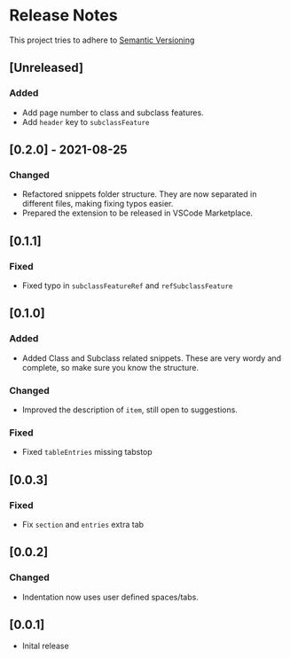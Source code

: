# Release Notes
This project tries to adhere to [Semantic Versioning](https://semver.org/)

## [Unreleased]
### Added
- Add page number to class and subclass features.
- Add `header` key to `subclassFeature`

## [0.2.0] - 2021-08-25
### Changed
- Refactored snippets folder structure. They are now separated in different files, making fixing typos easier.
- Prepared the extension to be released in VSCode Marketplace.

## [0.1.1]
### Fixed
- Fixed typo in `subclassFeatureRef` and `refSubclassFeature`

## [0.1.0]
### Added
- Added Class and Subclass related snippets. These are very wordy and complete, so make sure you know the structure.

### Changed
- Improved the description of `item`, still open to suggestions.

### Fixed
- Fixed `tableEntries` missing tabstop

## [0.0.3]
### Fixed
- Fix `section` and `entries` extra tab

## [0.0.2]
### Changed
- Indentation now uses user defined spaces/tabs.

## [0.0.1]

- Inital release